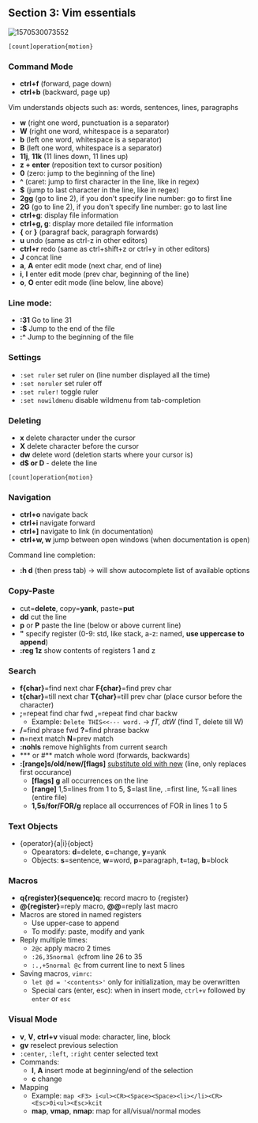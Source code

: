 ## Section 3: Vim essentials

![1570530073552](../../.images/1570530073552.png)

`[count]operation{motion}`

### Command Mode

* **ctrl+f** (forward, page down)
* **ctrl+b** (backward, page up)

Vim understands objects such as: words, sentences, lines, paragraphs

* **w** (right one word, punctuation is a separator)
* **W** (right one word, whitespace is a separator)
* **b** (left one word, whitespace is a separator)
* **B** (left one word, whitespace is a separator)
* **11j**, **11k** (11 lines down, 11 lines up)
* **z + enter** (reposition text to cursor position)
* **0** (zero: jump to the beginning of the line)
* **^** (caret: jump to first character in the line, like in regex)
* **$** (jump to last character in the line, like in regex)
* **2gg** (go to line 2), if you don't specify line number: go to first line
* **2G** (go to line 2), if you don't specify line number: go to last line
* **ctrl+g**: display file information
* **ctrl+g, g**: display more detailed file information
* **{** or **}** (paragraf back, paragraph forwards)
* **u** undo (same as ctrl-z in other editors)
* **ctrl+r** redo (same as ctrl+shift+z or ctrl+y in other editors)
* **J** concat line
* **a**, **A** enter edit mode (next char, end of line)
* **i**, **I** enter edit mode (prev char, beginning of the line)
* **o**, **O** enter edit mode (line below, line above)

### Line mode:

* **:31** Go to line 31
* **:$** Jump to the end of the file
* **:^** Jump to the beginning of the file

### Settings

* `:set ruler` set ruler on (line number displayed all the time)
* `:set noruler` set ruler off
* `:set ruler!` toggle ruler
* `:set nowildmenu` disable wildmenu from tab-completion

### Deleting

* **x** delete character under the cursor
* **X** delete character before the cursor
* **dw** delete word (deletion starts where your cursor is)
* **d$ or D** - delete the line

`[count]operation{motion}`

### Navigation

* **ctrl+o** navigate back
* **ctrl+i** navigate forward
* **ctrl+]** navigate to link (in documentation)
* **ctrl+w, w** jump between open windows (when documentation is open)

Command line completion:

* **:h d** (then press tab) -> will show autocomplete list of available options

### Copy-Paste

* cut=**delete**, copy=**yank**, paste=**put**
* **dd** cut the line
* **p** or **P** paste the line (below or above current line)
* **"** specify register (0-9: std, like stack, a-z: named, **use uppercase to append**)
* **:reg 1z** show contents of registers 1 and z

### Search

* **f{char}**=find next char **F{char}**=find prev char
* **t{char}**=till next char **T{char}**=till prev char (place cursor before the character)
* **;**=repeat find char fwd **,**=repeat find char backw
  * Example: `Delete THIS<<--- word.` -> *fT, dtW* (find T, delete till W)
* **/**=find phrase fwd **?**=find phrase backw
* **n**=next match **N**=prev match
* **:nohls** remove highlights from current search
* *** or #** match whole word (forwards, backwards)
* **:[range]s/old/new/[flags]** <u>substitute old with new</u> (line, only replaces first occurance)
  * **[flags]** **g** all occurrences on the line
  * **[range]** 1,5=lines from 1 to 5, $=last line, .=first line, %=all lines (entire file)
  * **1,5s/for/FOR/g** replace all occurrences of FOR in lines 1 to 5

### Text Objects

* {operator}{a|i}{object}
  * Opearators: **d**=delete, **c**=change, **y**=yank
  * Objects: **s**=sentence, **w**=word, **p**=paragraph, **t**=tag, **b**=block

### Macros

* **q{register}(sequence)q**: record macro to {register}
* **@{register}**=reply macro, **@@**=reply last macro
* Macros are stored in named registers
  * Use upper-case to append
  * To modify: paste, modify and yank
* Reply multiple times:
  * `2@c` apply macro 2 times
  * `:26,35normal @c`from line 26 to 35
  * `:.,+5normal @c` from current line to next 5 lines
* Saving macros, `vimrc`:
  * `let @d = '<contents>'` only for initialization, may be overwritten
  * Special cars (enter, esc): when in insert mode, `ctrl+v` followed by `enter` or `esc`

### Visual Mode

* **v**, **V**, **ctrl+v** visual mode: character, line, block
* **gv** reselect previous selection
* `:center`, `:left`, `:right` center selected text
* Commands:
  * **I**, **A** insert mode at beginning/end of the selection
  * **c** change
* Mapping
  * Example: `map <F3> i<ul><CR><Space><Space><li></li><CR><Esc>0i<ul><Esc>kcit`
  * **map**, **vmap**, **nmap**: map for all/visual/normal modes
